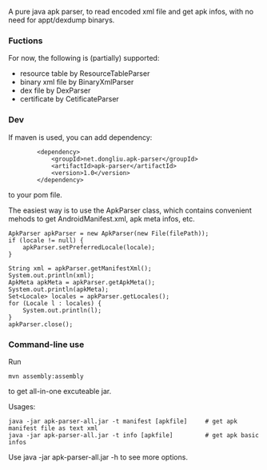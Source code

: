 A pure java apk parser, to read encoded xml file and get apk infos, with no need for appt/dexdump binarys.

### Fuctions
For now, the following is (partially) supported:
* resource table by ResourceTableParser
* binary xml file by BinaryXmlParser
* dex file by DexParser
* certificate by CetificateParser

### Dev
If maven is used, you can add dependency:
```
        <dependency>
            <groupId>net.dongliu.apk-parser</groupId>
            <artifactId>apk-parser</artifactId>
            <version>1.0</version>
        </dependency>
```
to your pom file.

The easiest way is to use the ApkParser class, which contains convenient mehods to get AndroidManifest.xml, apk meta infos, etc.
```
ApkParser apkParser = new ApkParser(new File(filePath));
if (locale != null) {
    apkParser.setPreferredLocale(locale);
}

String xml = apkParser.getManifestXml();
System.out.println(xml);
ApkMeta apkMeta = apkParser.getApkMeta();
System.out.println(apkMeta);
Set<Locale> locales = apkParser.getLocales();
for (Locale l : locales) {
    System.out.println(l);
}
apkParser.close();
```

### Command-line use
Run
```
mvn assembly:assembly
```
to get all-in-one excuteable jar.

Usages:
```
java -jar apk-parser-all.jar -t manifest [apkfile]     # get apk manifest file as text xml
java -jar apk-parser-all.jar -t info [apkfile]         # get apk basic infos
```
Use java -jar apk-parser-all.jar -h to see more options.
